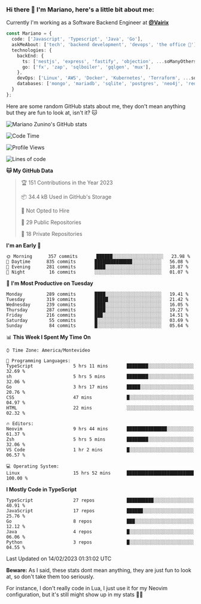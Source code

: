### Hi there 👋 I'm Mariano, here's a little bit about me:

Currently I'm working as a Software Backend Engineer at [**@Vairix**](https://vairix.com)

```ts
const Mariano = {
  code: ['Javascript', 'Typescript', 'Java', 'Go'],
  askMeAbout: ['tech', 'backend development', 'devops', 'the office 💼'],
  technologies: {
    backEnd: {
      ts: ['nestjs', 'express', 'fastify', 'objection', ...soManyOthersFrameworks],
      go: ['fx', 'zap', 'sqlboiler', 'gqlgen', 'mux'],
    },
    devOps: ['Linux', 'AWS', 'Docker', 'Kubernetes', 'Terraform', ...soManyOthersTools],
    databases: ['mongo', 'mariadb', 'sqlite', 'postgres', 'neo4j', 'redis'],
  }
};
```

Here are some random GitHub stats about me, they don't mean anything but they are fun to look at, isn't it? 🐱

![Mariano Zunino's GitHub stats](https://github-readme-stats.vercel.app/api?username=marianozunino&count_private=true&show_icons=true&theme=radical)

<!--START_SECTION:waka-->
![Code Time](http://img.shields.io/badge/Code%20Time-525%20hrs%2022%20mins-blue)

![Profile Views](http://img.shields.io/badge/Profile%20Views-0-blue)

![Lines of code](https://img.shields.io/badge/From%20Hello%20World%20I%27ve%20Written-420%20Thousand%20lines%20of%20code-blue)

**🐱 My GitHub Data** 

> 🏆 151 Contributions in the Year 2023
 > 
> 📦 34.4 kB Used in GitHub's Storage 
 > 
> 🚫 Not Opted to Hire
 > 
> 📜 29 Public Repositories 
 > 
> 🔑 18 Private Repositories  
 > 
**I'm an Early 🐤** 

```text
🌞 Morning      357 commits       ██████░░░░░░░░░░░░░░░░░░░   23.98 % 
🌆 Daytime      835 commits       ██████████████░░░░░░░░░░░   56.08 % 
🌃 Evening      281 commits       ████░░░░░░░░░░░░░░░░░░░░░   18.87 % 
🌙 Night         16 commits       ░░░░░░░░░░░░░░░░░░░░░░░░░   01.07 % 

```
📅 **I'm Most Productive on Tuesday** 

```text
Monday         289 commits       ████░░░░░░░░░░░░░░░░░░░░░   19.41 % 
Tuesday        319 commits       █████░░░░░░░░░░░░░░░░░░░░   21.42 % 
Wednesday      239 commits       ████░░░░░░░░░░░░░░░░░░░░░   16.05 % 
Thursday       287 commits       ████░░░░░░░░░░░░░░░░░░░░░   19.27 % 
Friday         216 commits       ███░░░░░░░░░░░░░░░░░░░░░░   14.51 % 
Saturday        55 commits       █░░░░░░░░░░░░░░░░░░░░░░░░   03.69 % 
Sunday          84 commits       █░░░░░░░░░░░░░░░░░░░░░░░░   05.64 % 

```


📊 **This Week I Spent My Time On** 

```text
⌚︎ Time Zone: America/Montevideo

💬 Programming Languages: 
TypeScript               5 hrs 11 mins       ████████░░░░░░░░░░░░░░░░░   32.69 % 
sh                       5 hrs 5 mins        ████████░░░░░░░░░░░░░░░░░   32.06 % 
Go                       3 hrs 17 mins       █████░░░░░░░░░░░░░░░░░░░░   20.76 % 
CSS                      47 mins             █░░░░░░░░░░░░░░░░░░░░░░░░   04.97 % 
HTML                     22 mins             ░░░░░░░░░░░░░░░░░░░░░░░░░   02.32 % 

🔥 Editors: 
Neovim                   9 hrs 44 mins       ███████████████░░░░░░░░░░   61.37 % 
Zsh                      5 hrs 5 mins        ████████░░░░░░░░░░░░░░░░░   32.06 % 
VS Code                  1 hr 2 mins         █░░░░░░░░░░░░░░░░░░░░░░░░   06.57 % 

💻 Operating System: 
Linux                    15 hrs 52 mins      █████████████████████████   100.00 % 

```

**I Mostly Code in TypeScript** 

```text
TypeScript               27 repos            ██████████░░░░░░░░░░░░░░░   40.91 % 
JavaScript               17 repos            ██████░░░░░░░░░░░░░░░░░░░   25.76 % 
Go                       8 repos             ███░░░░░░░░░░░░░░░░░░░░░░   12.12 % 
Java                     4 repos             █░░░░░░░░░░░░░░░░░░░░░░░░   06.06 % 
Python                   3 repos             █░░░░░░░░░░░░░░░░░░░░░░░░   04.55 % 

```



 Last Updated on 14/02/2023 01:31:02 UTC
<!--END_SECTION:waka-->

**Beware:** As I said, these stats dont mean anything, they are just fun to look at, so don't take them too seriously.

For instance, I don't really code in Lua, I just use it for my Neovim configuration, but it's still might show up in my stats 🤷‍♂️
